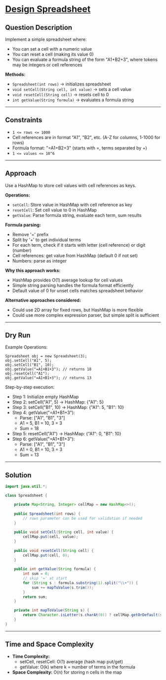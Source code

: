 # [Design Spreadsheet](https://leetcode.com/problems/design-spreadsheet/)

## Question Description
Implement a simple spreadsheet where:

- You can set a cell with a numeric value
- You can reset a cell (making its value 0)
- You can evaluate a formula string of the form "A1+B2+3", where tokens may be integers or cell references

**Methods:**
- `Spreadsheet(int rows)` → initializes spreadsheet
- `void setCell(String cell, int value)` → sets a cell value
- `void resetCell(String cell)` → resets cell to 0
- `int getValue(String formula)` → evaluates a formula string

---

## Constraints
- `1 <= rows <= 1000`
- Cell references are in format "A1", "B2", etc. (A-Z for columns, 1-1000 for rows)
- Formula format: "=A1+B2+3" (starts with =, terms separated by +)
- `1 <= values <= 10^6`

---

## Approach
Use a HashMap to store cell values with cell references as keys.

**Operations:**
- `setCell`: Store value in HashMap with cell reference as key
- `resetCell`: Set cell value to 0 in HashMap
- `getValue`: Parse formula string, evaluate each term, sum results

**Formula parsing:**
- Remove '=' prefix
- Split by '+' to get individual terms
- For each term, check if it starts with letter (cell reference) or digit (number)
- Cell references: get value from HashMap (default 0 if not set)
- Numbers: parse as integer

**Why this approach works:**
- HashMap provides O(1) average lookup for cell values
- Simple string parsing handles the formula format efficiently
- Default value of 0 for unset cells matches spreadsheet behavior

**Alternative approaches considered:**
- Could use 2D array for fixed rows, but HashMap is more flexible
- Could use more complex expression parser, but simple split is sufficient

---

## Dry Run
Example Operations:
```
Spreadsheet obj = new Spreadsheet(3);
obj.setCell("A1", 5);
obj.setCell("B1", 10);
obj.getValue("=A1+B1+3"); // returns 18
obj.resetCell("A1");
obj.getValue("=A1+B1+3"); // returns 13
```

Step-by-step execution:
- Step 1: Initialize empty HashMap
- Step 2: setCell("A1", 5) → HashMap: {"A1": 5}
- Step 3: setCell("B1", 10) → HashMap: {"A1": 5, "B1": 10}
- Step 4: getValue("=A1+B1+3"):
  - Parse: ["A1", "B1", "3"]
  - A1 = 5, B1 = 10, 3 = 3
  - Sum = 18
- Step 5: resetCell("A1") → HashMap: {"A1": 0, "B1": 10}
- Step 6: getValue("=A1+B1+3"):
  - Parse: ["A1", "B1", "3"]
  - A1 = 0, B1 = 10, 3 = 3
  - Sum = 13

---

## Solution
```java
import java.util.*;

class Spreadsheet {

    private Map<String, Integer> cellMap = new HashMap<>();
    
    public Spreadsheet(int rows) {
        // rows parameter can be used for validation if needed
    }
    
    public void setCell(String cell, int value) {
        cellMap.put(cell, value);
    }
    
    public void resetCell(String cell) {
        cellMap.put(cell, 0);
    }
    
    public int getValue(String formula) {
        int sum = 0;
        // skip '=' at start
        for (String s : formula.substring(1).split("\\+")) {
            sum += mapToValue(s.trim());
        }
        return sum;
    }

    private int mapToValue(String s) {
        return Character.isLetter(s.charAt(0)) ? cellMap.getOrDefault(s, 0) : Integer.parseInt(s);
    }
}
```

---

## Time and Space Complexity
- **Time Complexity:**
  - setCell, resetCell: O(1) average (hash map put/get)
  - getValue: O(k) where k = number of terms in the formula
- **Space Complexity:** O(n) for storing n cells in the map